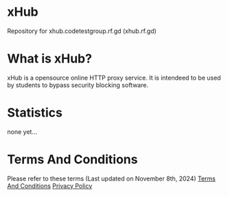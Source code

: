 # xHub
Repository for xhub.codetestgroup.rf.gd (xhub.rf.gd)
# What is xHub? 
xHub is a opensource online HTTP proxy service. It is intendeed to be used by students to bypass security blocking software.
# Statistics
none yet...
# Terms And Conditions
Please refer to these terms (Last updated on November 8th, 2024) <a href="http://codetestgroup.rf.gd/legal/tos.html?from=xhubGit">Terms And Conditions</a> <a href="http://codetestgroup.rf.gd/legal/privacy.html">Privacy Policy</a>
